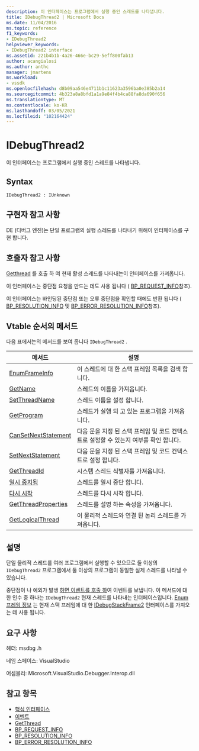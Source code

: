 ```yaml
---
description: 이 인터페이스는 프로그램에서 실행 중인 스레드를 나타냅니다.
title: IDebugThread2 | Microsoft Docs
ms.date: 11/04/2016
ms.topic: reference
f1_keywords:
- IDebugThread2
helpviewer_keywords:
- IDebugThread2 interface
ms.assetid: 221b4b1b-4a26-466e-bc29-5eff800fab13
author: acangialosi
ms.author: anthc
manager: jmartens
ms.workload:
- vssdk
ms.openlocfilehash: d8b09aa546e4711b1c11623a3596ba0e385b2a14
ms.sourcegitcommit: 4b323a8a8bfd1a1a9e84f4b4ca88fa8da690f656
ms.translationtype: MT
ms.contentlocale: ko-KR
ms.lasthandoff: 03/05/2021
ms.locfileid: "102164424"
---
```

# <a name="idebugthread2"></a>IDebugThread2
이 인터페이스는 프로그램에서 실행 중인 스레드를 나타냅니다.

## <a name="syntax"></a>Syntax

```
IDebugThread2 : IUnknown
```

## <a name="notes-for-implementers"></a>구현자 참고 사항
 DE (디버그 엔진)는 단일 프로그램의 실행 스레드를 나타내기 위해이 인터페이스를 구현 합니다.

## <a name="notes-for-callers"></a>호출자 참고 사항
 [Getthread](../../../extensibility/debugger/reference/idebugstackframe2-getthread.md) 를 호출 하 여 현재 활성 스레드를 나타내는이 인터페이스를 가져옵니다.

 이 인터페이스는 중단점 요청을 만드는 데도 사용 됩니다 ( [BP_REQUEST_INFO](../../../extensibility/debugger/reference/bp-request-info.md)참조).

 이 인터페이스는 바인딩된 중단점 또는 오류 중단점을 확인할 때에도 반환 됩니다 ( [BP_RESOLUTION_INFO](../../../extensibility/debugger/reference/bp-resolution-info.md) 및 [BP_ERROR_RESOLUTION_INFO](../../../extensibility/debugger/reference/bp-error-resolution-info.md)참조).

## <a name="methods-in-vtable-order"></a>Vtable 순서의 메서드
 다음 표에서는의 메서드를 보여 줍니다 `IDebugThread2` .

|메서드|설명|
|------------|-----------------|
|[EnumFrameInfo](../../../extensibility/debugger/reference/idebugthread2-enumframeinfo.md)|이 스레드에 대 한 스택 프레임 목록을 검색 합니다.|
|[GetName](../../../extensibility/debugger/reference/idebugthread2-getname.md)|스레드의 이름을 가져옵니다.|
|[SetThreadName](../../../extensibility/debugger/reference/idebugthread2-setthreadname.md)|스레드 이름을 설정 합니다.|
|[GetProgram](../../../extensibility/debugger/reference/idebugthread2-getprogram.md)|스레드가 실행 되 고 있는 프로그램을 가져옵니다.|
|[CanSetNextStatement](../../../extensibility/debugger/reference/idebugthread2-cansetnextstatement.md)|다음 문을 지정 된 스택 프레임 및 코드 컨텍스트로 설정할 수 있는지 여부를 확인 합니다.|
|[SetNextStatement](../../../extensibility/debugger/reference/idebugthread2-setnextstatement.md)|다음 문을 지정 된 스택 프레임 및 코드 컨텍스트로 설정 합니다.|
|[GetThreadId](../../../extensibility/debugger/reference/idebugthread2-getthreadid.md)|시스템 스레드 식별자를 가져옵니다.|
|[일시 중지됨](../../../extensibility/debugger/reference/idebugthread2-suspend.md)|스레드를 일시 중단 합니다.|
|[다시 시작](../../../extensibility/debugger/reference/idebugthread2-resume.md)|스레드를 다시 시작 합니다.|
|[GetThreadProperties](../../../extensibility/debugger/reference/idebugthread2-getthreadproperties.md)|스레드를 설명 하는 속성을 가져옵니다.|
|[GetLogicalThread](../../../extensibility/debugger/reference/idebugthread2-getlogicalthread.md)|이 물리적 스레드와 연결 된 논리 스레드를 가져옵니다.|

## <a name="remarks"></a>설명
 단일 물리적 스레드를 여러 프로그램에서 실행할 수 있으므로 둘 이상의 `IDebugThread2` 프로그램에서 둘 이상의 프로그램이 동일한 실제 스레드를 나타낼 수 있습니다.

 중단점이 나 예외가 발생 [하면 이벤트를 호출 하](../../../extensibility/debugger/reference/idebugeventcallback2-event.md)여 이벤트를 보냅니다. 이 메서드에 대 한 인수 중 하나는 `IDebugThread2` 현재 스레드를 나타내는 인터페이스입니다. [Enum프레임 정보](../../../extensibility/debugger/reference/idebugthread2-enumframeinfo.md) 는 현재 스택 프레임에 대 한 [IDebugStackFrame2](../../../extensibility/debugger/reference/idebugstackframe2.md) 인터페이스를 가져오는 데 사용 됩니다.

## <a name="requirements"></a>요구 사항
 헤더: msdbg .h

 네임 스페이스: VisualStudio

 어셈블리: Microsoft.VisualStudio.Debugger.Interop.dll

## <a name="see-also"></a>참고 항목
- [핵심 인터페이스](../../../extensibility/debugger/reference/core-interfaces.md)
- [이벤트](../../../extensibility/debugger/reference/idebugeventcallback2-event.md)
- [GetThread](../../../extensibility/debugger/reference/idebugstackframe2-getthread.md)
- [BP_REQUEST_INFO](../../../extensibility/debugger/reference/bp-request-info.md)
- [BP_RESOLUTION_INFO](../../../extensibility/debugger/reference/bp-resolution-info.md)
- [BP_ERROR_RESOLUTION_INFO](../../../extensibility/debugger/reference/bp-error-resolution-info.md)
